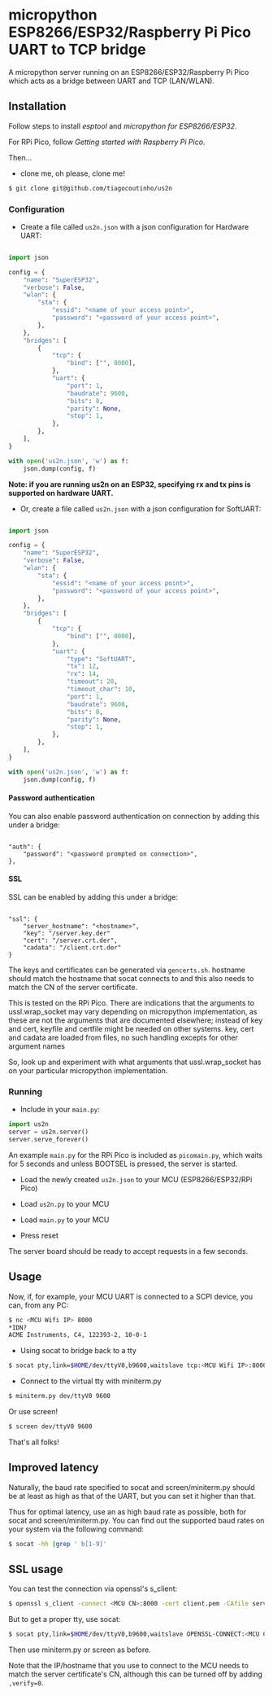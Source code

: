 # micropython ESP8266/ESP32/Raspberry Pi Pico UART to TCP bridge

A micropython server running on an ESP8266/ESP32/Raspberry Pi Pico which acts as a bridge
between UART and TCP (LAN/WLAN).

## Installation

Follow steps to install *esptool* and *micropython for ESP8266/ESP32*.

For RPi Pico, follow *Getting started with Raspberry Pi Pico*.

Then...

* clone me, oh please, clone me!

```bash
$ git clone git@github.com/tiagocoutinho/us2n
```

### Configuration

* Create a file called `us2n.json` with a json configuration for Hardware UART:

```python

import json

config = {
    "name": "SuperESP32",
    "verbose": False,
    "wlan": {
        "sta": {
            "essid": "<name of your access point>",
            "password": "<password of your access point>",
        },
    },
    "bridges": [
        {
            "tcp": {
                "bind": ["", 8000],
            },
            "uart": {
                "port": 1,
                "baudrate": 9600,
                "bits": 8,
                "parity": None,
                "stop": 1,
            },
        },
    ],
}

with open('us2n.json', 'w') as f:
    json.dump(config, f)

```

**Note: if you are running us2n on an ESP32, specifying rx and tx pins is supported on hardware UART.**

* Or, create a file called `us2n.json` with a json configuration for SoftUART:

```python

import json

config = {
    "name": "SuperESP32",
    "verbose": False,
    "wlan": {
        "sta": {
            "essid": "<name of your access point>",
            "password": "<password of your access point>",
        },
    },
    "bridges": [
        {
            "tcp": {
                "bind": ["", 8000],
            },
            "uart": {
                "type": "SoftUART",
                "tx": 12,
                "rx": 14,
                "timeout": 20,
                "timeout_char": 10,
                "port": 1,
                "baudrate": 9600,
                "bits": 8,
                "parity": None,
                "stop": 1,
            },
        },
    ],
}

with open('us2n.json', 'w') as f:
    json.dump(config, f)

```

#### Password authentication

You can also enable password authentication on connection by adding this under a bridge:

```

"auth": {
    "password": "<password prompted on connection>",
},

```

#### SSL

SSL can be enabled by adding this under a bridge:

```

"ssl": {
    "server_hostname": "<hostname>",
    "key": "/server.key.der"
    "cert": "/server.crt.der",
    "cadata": "/client.crt.der"
}

```

The keys and certificates can be generated via `gencerts.sh`.
hostname should match the hostname that socat connects to and this also needs to match
the CN of the server certificate.

This is tested on the RPi Pico. There are indications that the arguments to
ussl.wrap\_socket may vary depending on micropython implementation, as these are not the
arguments that are documented elsewhere; instead of key and cert, keyfile and certfile
might be needed on other systems. key, cert and cadata are loaded from files, no such
handling excepts for other argument names

So, look up and experiment with what arguments that ussl.wrap\_socket has on your
particular micropython implementation.

### Running

* Include in your `main.py`:

```python
import us2n
server = us2n.server()
server.serve_forever()
```

An example `main.py` for the RPi Pico is included as `picomain.py`, which
waits for 5 seconds and unless BOOTSEL is pressed, the server is started.

* Load the newly created `us2n.json` to your MCU (ESP8266/ESP32/RPi Pico)

* Load `us2n.py` to your MCU

* Load `main.py` to your MCU

* Press reset

The server board should be ready to accept requests in a few seconds.


## Usage

Now, if, for example, your MCU UART is connected to a SCPI device,
you can, from any PC:

```bash
$ nc <MCU Wifi IP> 8000
*IDN?
ACME Instruments, C4, 122393-2, 10-0-1

```
* Using socat to bridge back to a tty
```bash
$ socat pty,link=$HOME/dev/ttyV0,b9600,waitslave tcp:<MCU Wifi IP>:8000,nodelay
```
* Connect to the virtual tty with miniterm.py
```bash
$ miniterm.py dev/ttyV0 9600
```
Or use screen!
```bash
$ screen dev/ttyV0 9600
```
That's all folks!

## Improved latency

Naturally, the baud rate specified to socat and screen/miniterm.py should be at least
as high as that of the UART, but you can set it higher than that.

Thus for optimal latency, use an as high baud rate as possible, both for socat and
screen/miniterm.py. You can find out the supported baud rates on your system via the
following command:
```bash
$ socat -hh |grep ' b[1-9]'
```

## SSL usage

You can test the connection via openssl's s\_client:

```bash
$ openssl s_client -connect <MCU CN>:8000 -cert client.pem -CAfile server.crt
```

But to get a proper tty, use socat:

```bash
$ socat pty,link=$HOME/dev/ttyV0,b9600,waitslave OPENSSL-CONNECT:<MCU CN>:8000,cert=client.pem,cafile=server.crt,nodelay
```

Then use miniterm.py or screen as before.

Note that the IP/hostname that you use to connect to the MCU needs to match the server
certificate's CN, although this can be turned off by adding ```,verify=0```.

